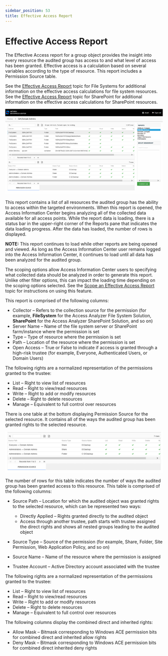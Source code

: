 ```yaml
---
sidebar_position: 53
title: Effective Access Report
---
```


# Effective Access Report

The Effective Access report for a group object provides the insight into every resource the audited group has access to and what level of access has been granted. Effective access is a calculation based on several variables according to the type of resource. This report includes a Permission Source table.

See the [Effective Access Report](../FileSystem/ShareSubfolder/EffectiveAccess "Effective Access Report") topic for File Systems for additional information on the effective access calculations for file system resources. See the [Effective Access Report](../SharePoint/SiteCollections/EffectiveAccess "Effective Access Report") topic for SharePoint for additional information on the effective access calculations for SharePoint resources.

![Effective Access report](../../../../../../../static/Content/Resources/Images/Access/InformationCenter/ResourceAudit/Group/EffectiveAccess.png "Effective Access report")

This report contains a list of all resources the audited group has the ability to access within the targeted environments. When this report is opened, the Access Information Center begins analyzing all of the collected data available for all access points. While the report data is loading, there is a status bar in the upper-right corner of the Reports pane that indicates the data loading progress. After the data has loaded, the number of rows is displayed.

**NOTE:** This report continues to load while other reports are being opened and viewed. As long as the Access Information Center user remains logged into the Access Information Center, it continues to load until all data has been analyzed for the audited group.

The scoping options allow Access Information Center users to specifying what collected data should be analyzed in order to generate this report. Unlike other filter options, this can impact the loading time depending on the scoping options selected. See the [Scope an Effective Access Report](../Navigate/ScopeEffectiveAccess "Scope an Effective Access Report") topic for instructions on using this feature.

This report is comprised of the following columns:

* Collector – Refers to the collection source for the permission (for example, **FileSystem** for the Access Analyzer File System Solution, **SharePoint** for the Access Analyzer SharePoint Solution, and so on)
* Server Name – Name of the file system server or SharePoint farm/instance where the permission is set
* Type – Type of resource where the permission is set
* Path – Location of the resource where the permission is set
* Open Access – True or False to indicate if access is granted through a high-risk trustee (for example, Everyone, Authenticated Users, or Domain Users)

The following rights are a normalized representation of the permissions granted to the trustee:

* List – Right to view list of resources
* Read – Right to view/read resources
* Write – Right to add or modify resources
* Delete – Right to delete resources
* Manage – Equivalent to full control over resources

There is one table at the bottom displaying Permission Source for the selected resource. It contains all of the ways the audited group has been granted rights to the selected resource.

![Permission Source table](../../../../../../../static/Content/Resources/Images/Access/InformationCenter/ResourceAudit/Group/EffectiveAccessTable.png "Permission Source table")

The number of rows for this table indicates the number of ways the audited group has been granted access to this resource. This table is comprised of the following columns:

* Source Path – Location for which the audited object was granted rights to the selected resource, which can be represented two ways:

  * Directly Applied – Rights granted directly to the audited object
  * Access through another trustee, path starts with trustee assigned the direct rights and shows all nested groups leading to the audited object
* Source Type – Source of the permission (for example, Share, Folder, Site Permission, Web Application Policy, and so on)
* Source Name – Name of the resource where the permission is assigned
* Trustee Account – Active Directory account associated with the trustee

The following rights are a normalized representation of the permissions granted to the trustee:

* List – Right to view list of resources
* Read – Right to view/read resources
* Write – Right to add or modify resources
* Delete – Right to delete resources
* Manage – Equivalent to full control over resources

The following columns display the combined direct and inherited rights:

* Allow Mask – Bitmask corresponding to Windows ACE permission bits for combined direct and inherited allow rights
* Deny Mask – Bitmask corresponding to Windows ACE permission bits for combined direct inherited deny rights